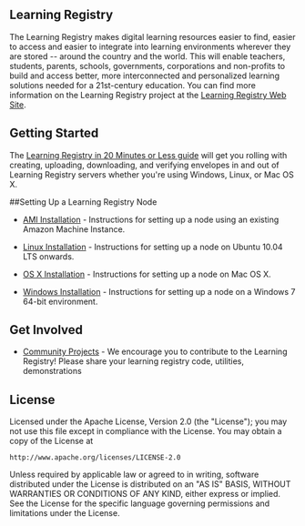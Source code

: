 ## Learning Registry


The Learning Registry makes digital learning resources easier to find, easier to access and easier to integrate into learning environments wherever they are stored -- around the country and the world. This will enable teachers, students, parents, schools, governments, corporations and non-profits to build and access better, more interconnected and personalized learning solutions needed for a 21st-century education.  You can find more information on the Learning Registry project at the [Learning Registry Web Site](https://www.learningregistry.org/).

## Getting Started
The [Learning Registry in 20 Minutes or Less guide](http://docs.learningregistry.org/en/latest/start/20min.html) will get you rolling with creating, uploading, downloading, and verifying envelopes in and out of Learning Registry servers whether you're using Windows, Linux, or Mac OS X.

##Setting Up a Learning Registry Node

* [AMI Installation](http://goo.gl/fhdg3) - Instructions for setting up a node using an existing Amazon Machine Instance.

* [Linux Installation](https://github.com/LearningRegistry/LearningRegistry/wiki/Linux-Installation-Guide) - Instructions for setting up a node on Ubuntu 10.04 LTS onwards.

* [OS X Installation](https://github.com/LearningRegistry/LearningRegistry/wiki/Proposed-OS-X-Installation-Instructions) - Instructions for setting up a node on Mac OS X.

* [Windows Installation](https://github.com/LearningRegistry/LearningRegistry/wiki/Windows-Installation-Guide) - Instructions for setting up a node on a Windows 7 64-bit environment.

## Get Involved

* [Community Projects](https://github.com/LearningRegistry/LearningRegistry/wiki/Community-Projects) - We encourage you to contribute to the Learning Registry!  Please share your learning registry code, utilities, demonstrations

## License

Licensed under the Apache License, Version 2.0 (the "License");
you may not use this file except in compliance with the License.
You may obtain a copy of the License at

    http://www.apache.org/licenses/LICENSE-2.0

Unless required by applicable law or agreed to in writing, software
distributed under the License is distributed on an "AS IS" BASIS,
WITHOUT WARRANTIES OR CONDITIONS OF ANY KIND, either express or implied.
See the License for the specific language governing permissions and
limitations under the License.
